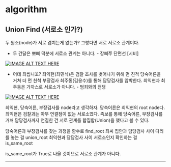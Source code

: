 # algorithm

## Union Find (서로소 인가?)
두 원소(node)가 서로 겹치는게 없는가? 그렇다면 서로 서로소 관계이다.

- 두 건달은 뽀삐 덕분에 서로소 관계는 아니다. - 장삐쭈 단편선 [시비]

[![IMAGE ALT TEXT HERE](https://img.youtube.com/vi/13_yNqnlppM/0.jpg)](https://www.youtube.com/watch?v=13_yNqnlppM)



- 어데 최씹니꼬? 최익현(최민식)은 검찰 조사를 벗어나기 위해 먼 친척 당숙어른을 거쳐 더 먼 친척 부장검사 최주동(김응수)를 통해 담당검사를 압박한다. 최익현과 최주동은 가까스로 서로소가 아니다. - 범죄와의 전쟁

[![IMAGE ALT TEXT HERE](https://img.youtube.com/vi/-niYJCs7QiA/0.jpg)](https://www.youtube.com/watch?v=-niYJCs7QiA)


최익현, 당숙어른, 부장검사를 node라고 생각하자. 당숙어른은 최익현의 root node다. 최익현은 검찰과는 아무 연결점이 없는 서로소였다. 족보를 통해 당숙어른, 부장검사를 거쳐 담당검사까지 연결한 건 서로 관계를 합집합(Union)을 했다고 볼 수 있다.

당숙어른과 부장검사를 찾는 과정을 함수로 find_root
최씨 집안과 담당검사 사이 다리를 놓는 걸 union_root
최익현과 당담검사 사이 서로소인지 확인하는 걸 is_same_root

is_same_root가 True로 나올 것이므로 서로소 관계가 아니다.

---
